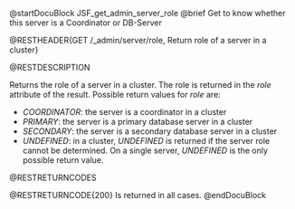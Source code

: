 
@startDocuBlock JSF_get_admin_server_role
@brief Get to know whether this server is a Coordinator or DB-Server

@RESTHEADER{GET /_admin/server/role, Return role of a server in a cluster}

@RESTDESCRIPTION

Returns the role of a server in a cluster.
The role is returned in the *role* attribute of the result.
Possible return values for *role* are:
- *COORDINATOR*: the server is a coordinator in a cluster
- *PRIMARY*: the server is a primary database server in a cluster
- *SECONDARY*: the server is a secondary database server in a cluster
- *UNDEFINED*: in a cluster, *UNDEFINED* is returned if the server role cannot be
   determined. On a single server, *UNDEFINED* is the only possible return
   value.

@RESTRETURNCODES

@RESTRETURNCODE{200}
Is returned in all cases.
@endDocuBlock


